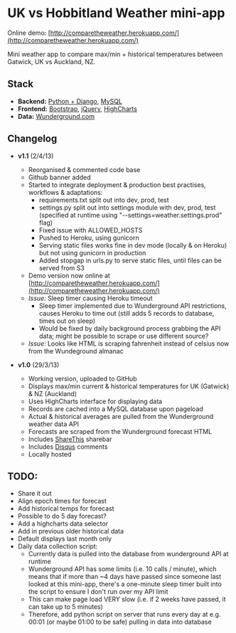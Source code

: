 UK vs Hobbitland Weather mini-app
=================================

Online demo: [http://comparetheweather.herokuapp.com/](http://comparetheweather.herokuapp.com/)

Mini weather app to compare max/min + historical temperatures between Gatwick, UK vs Auckland, NZ.

Stack
-----
 * **Backend:** [Python + Django](https://www.djangoproject.com/), [MySQL](http://www.mysql.com)
 * **Frontend:** [Bootstrap](http://twitter.github.com/bootstrap/), [jQuery](http://jquery.com/), [HighCharts](http://www.highcharts.com/)
 * **Data:** [Wunderground.com](http://www.wunderground.com/)


Changelog
---------
* **v1.1** (2/4/13)
    * Reorganised & commented code base
    * Github banner added
    * Started to integrate deployment & production best practises, workflows & adaptations:
        * requirements.txt split out into dev, prod, test
        * settings.py split out into settings module with dev, prod, test (specified at runtime using "--settings=weather.settings.prod" flag)
        * Fixed issue with ALLOWED_HOSTS
        * Pushed to Heroku, using gunicorn
        * Serving static files works fine in dev mode (locally & on Heroku) but not using gunicorn in production
        * Added stopgap in urls.py to serve static files, until files can be served from S3
    * Demo version now online at [http://comparetheweather.herokuapp.com/](http://comparetheweather.herokuapp.com/)
    * *Issue:* Sleep timer causing Heroku timeout
        * Sleep timer implemented due to Wunderground API restrictions, causes Heroku to time out (still adds 5 records to database, times out on sleep)
        * Would be fixed by daily background process grabbing the API data; might be possible to scrape or use different source?
    * *Issue:* Looks like HTML is scraping fahrenheit instead of celsius now from the Wundeground almanac

 * **v1.0** (29/3/13)
    * Working version, uploaded to GitHub
    * Displays max/min current & historical temperatures for UK (Gatwick) & NZ (Auckland)
    * Uses HighCharts interface for displaying data
    * Records are cached into a MySQL database upon pageload
    * Actual & historical averages are pulled from the Wunderground weather data API
    * Forecasts are scraped from the Wunderground forecast HTML
    * Includes [ShareThis](http://sharethis.com/) sharebar
    * Includes [Disqus](http://disqus.com/) comments
    * Locally hosted
    

TODO:
-----

 * Share it out
 * Align epoch times for forecast
 * Add historical temps for forecast
 * Possible to do 5 day forecast?
 * Add a highcharts data selector
 * Add in previous older historical data
 * Default displays last month only
 * Daily data collection script:
    - Currently data is pulled into the database from wunderground API at runtime
    - Wunderground API has some limits (i.e. 10 calls / minute), which means that if more than ~4 days have passed since someone last looked at this mini-app, there's a one-minute sleep timer built into the script to ensure I don't run over my API limit
    - This can make page load VERY slow (i.e. if 2 weeks have passed, it can take up to 5 minutes)
    - Therefore, add python script on server that runs every day at e.g. 00:01 (or maybe 01:00 to be safe) pulling in data into database
    
    
    
